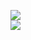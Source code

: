[![](https://img.shields.io/badge/Made%20With-Github%20Spray-lightgrey.svg?style=for-the-badge&logo=github)](https://github.com/Annihil/github-spray#5114)  
[![](https://i.imgur.com/2DrTn0Z.gif)](https://github.com/Annihil/github-spray)
